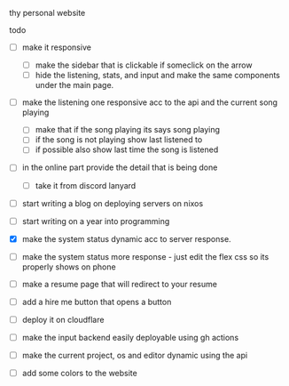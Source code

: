 thy personal website

todo
- [ ] make it responsive
    - [ ] make the sidebar that is clickable if someclick on the arrow
    - [ ] hide the listening, stats, and input and make the same components under the main page.
- [ ] make the listening one responsive acc to the api and the current song playing
    - [ ] make that if the song playing its says song playing
    - [ ] if the song is not playing show last listened to 
    - [ ] if possible also show last time the song is listened
- [ ] in the online part provide the detail that is being done
    - [ ] take it from discord lanyard

- [ ] start writing a blog on deploying servers on nixos
- [ ] start writing on a year into programming
- [x] make the system status dynamic acc to server response.
- [ ] make the system status more response - just edit the flex css so its properly shows on phone
- [ ] make a resume page that will redirect to your resume 
- [ ] add a hire me button that opens a button
- [ ] deploy it on cloudflare

- [ ] make the input backend easily deployable using gh actions
- [ ] make the current project, os and editor dynamic using the api
- [ ] add some colors to the website
